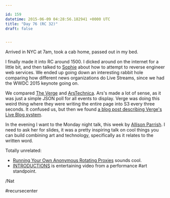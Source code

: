 ```yaml
---

id: 159
datetime: 2015-06-09 04:28:56.182941 +0000 UTC
title: "Day 76 (RC 32)"
draft: false


---
```


Arrived in NYC at 7am, took a cab home, passed out in my bed.

I finally made it into RC around 1500. I dicked around on the internet for a little bit, and then talked to [Sophie](https://sfrapoport.github.io/) about how to attempt to reverse engineer web services. We ended up going down an interesting rabbit hole comparing how different news organizations do Live Streams, since we had the WWDC 2015 keynote going on.

We compared [The Verge](http://live.theverge.com/apple-wwdc-2015-liveblog/) and [ArsTechnica](http://live.arstechnica.com/apples-wwdc-2015-keynote-liveblog/). Ars's made a lot of sense, as it was just a simple JSON poll for all events to display. Verge was doing this weird thing where they were writing the entire page into S3 every three seconds. It confused us, but then we found [a blog post describing Verge's Live Blog system](http://product.voxmedia.com/2012/6/15/5426782/introducing-syllabus-vox-medias-s3-powered-liveblog-platform).

In the evening I want to the Monday night talk, this week by [Allison Parrish](http://www.decontextualize.com/). I need to ask her for slides, it was a pretty inspiring talk on cool things you can build combining art and technology, specifically as it relates to the written word.

Totally unrelated:

 - [Running Your Own Anonymous Rotating Proxies](http://blog.databigbang.com/running-your-own-anonymous-rotating-proxies/) sounds cool.
 - [INTRODUCTIONS](https://vimeo.com/125095515) is entertaining video from a performance #art standpoint.

/Nat

#recursecenter
